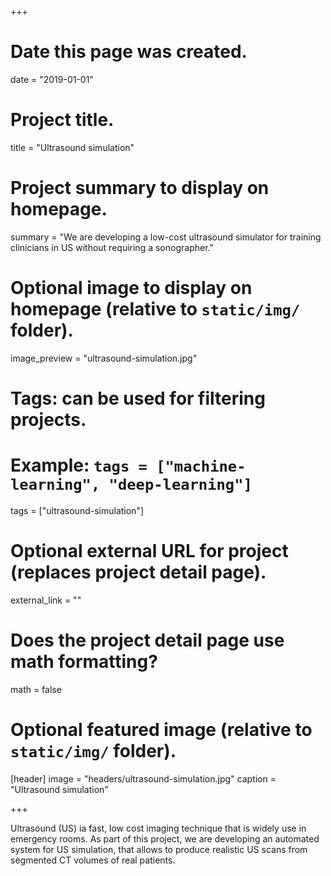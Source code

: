 +++
# Date this page was created.
date = "2019-01-01"

# Project title.
title = "Ultrasound simulation"

# Project summary to display on homepage.
summary = "We are developing a low-cost ultrasound simulator for training clinicians in US without requiring a sonographer."

# Optional image to display on homepage (relative to `static/img/` folder).
image_preview = "ultrasound-simulation.jpg"

# Tags: can be used for filtering projects.
# Example: `tags = ["machine-learning", "deep-learning"]`
tags = ["ultrasound-simulation"]

# Optional external URL for project (replaces project detail page).
external_link = ""

# Does the project detail page use math formatting?
math = false

# Optional featured image (relative to `static/img/` folder).
[header]
image = "headers/ultrasound-simulation.jpg"
caption = "Ultrasound simulation"

+++

Ultrasound (US) ia fast, low cost imaging technique that is widely use in emergency rooms. As part of this project, we are developing an automated system for US simulation, that allows to produce realistic US scans from segmented CT volumes of real patients.